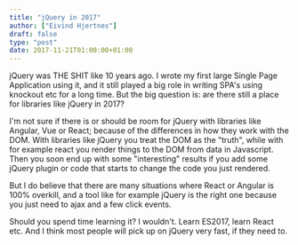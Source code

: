 ```yaml
---
title: "jQuery in 2017"
author: ["Eivind Hjertnes"]
draft: false
type: "post"
date: 2017-11-21T01:00:00+01:00
---
```


jQuery was THE SHIT like 10 years ago. I wrote my first large Single
Page Application using it, and it still played a big role in writing
SPA's using knockout etc for a long time. But the big question is: are
there still a place for libraries like jQuery in 2017?

I'm not sure if there is or should be room for jQuery with libraries
like Angular, Vue or React; because of the differences in how they work
with the DOM. With libraries like jQuery you treat the DOM as the
"truth", while with for example react you render things to the DOM from
data in Javascript. Then you soon end up with some "interesting" results
if you add some jQuery plugin or code that starts to change the code you
just rendered.

But I do believe that there are many situations where React or Angular
is 100% overkill, and a tool like for example jQuery is the right one
because you just need to ajax and a few click events.

Should you spend time learning it? I wouldn't. Learn ES2017, learn React
etc. And I think most people will pick up on jQuery very fast, if they
need to.
